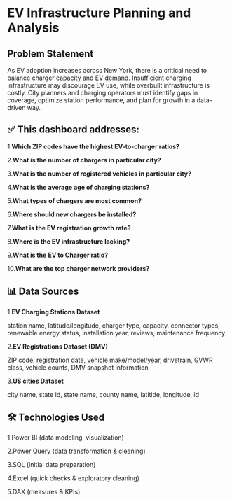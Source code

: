 # EV Infrastructure Planning and Analysis 
## Problem Statement
As EV adoption increases across New York, there is a critical need to balance charger capacity and EV demand. Insufficient charging infrastructure may discourage EV use, while overbuilt infrastructure is costly. City planners and charging operators must identify gaps in coverage, optimize station performance, and plan for growth in a data-driven way.
## ✅ This dashboard addresses:
1.**Which ZIP codes have the highest EV-to-charger ratios?**

2.**What is the number of chargers in particular city?**

3.**What is the number of registered vehicles in particular city?**

4.**What is the average age of charging stations?**

5.**What types of chargers are most common?**

6.**Where should new chargers be installed?**

7.**What is the EV registration growth rate?**

8.**Where is the EV infrastructure lacking?**

9.**What is the EV to Charger ratio?**

10.**What are the top charger network providers?**

## 📊 Data Sources

 1.**EV Charging Stations Dataset**

station name, latitude/longitude, charger type, capacity, connector types, renewable energy status, installation year, reviews, maintenance frequency

2.**EV Registrations Dataset (DMV)**

ZIP code, registration date, vehicle make/model/year, drivetrain, GVWR class, vehicle counts, DMV snapshot information

3.**US cities Dataset**

city name, state id,	state name,	county name,	latitide,	longitude, id


## 🛠 Technologies Used

1.Power BI (data modeling, visualization)

2.Power Query (data transformation & cleaning)

3.SQL (initial data preparation)

4.Excel (quick checks & exploratory cleaning)

5.DAX (measures & KPIs)






